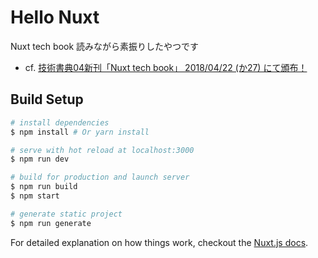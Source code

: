 # Hello Nuxt

Nuxt tech book 読みながら素振りしたやつです

- cf. [技術書典04新刊「Nuxt tech book」 2018/04/22 (か27) にて頒布！](https://potato4d.github.io/tbf04/)

## Build Setup

``` bash
# install dependencies
$ npm install # Or yarn install

# serve with hot reload at localhost:3000
$ npm run dev

# build for production and launch server
$ npm run build
$ npm start

# generate static project
$ npm run generate
```

For detailed explanation on how things work, checkout the [Nuxt.js docs](https://github.com/nuxt/nuxt.js).
